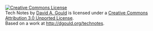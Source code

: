 <a rel="license" href="http://creativecommons.org/licenses/by/3.0/"><img alt="Creative Commons License" style="border-width:0" src="http://i.creativecommons.org/l/by/3.0/88x31.png" /></a><br /><span xmlns:dct="http://purl.org/dc/terms/" property="dct:title">Tech Notes</span> by <a xmlns:cc="http://creativecommons.org/ns#" href="http://dgould.org/technotes" property="cc:attributionName" rel="cc:attributionURL">David A. Gould</a> is licensed under a <a rel="license" href="http://creativecommons.org/licenses/by/3.0/">Creative Commons Attribution 3.0 Unported License</a>.<br />Based on a work at <a xmlns:dct="http://purl.org/dc/terms/" href="http://dgould.org/technotes" rel="dct:source">http://dgould.org/technotes</a>.

